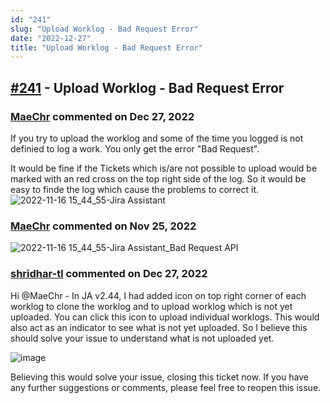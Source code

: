 ```yaml
---
id: "241"
slug: "Upload Worklog - Bad Request Error"
date: "2022-12-27"
title: "Upload Worklog - Bad Request Error"
---
```



## [#241](https://github.com/shridhar-tl/jira-assistant/issues/241) - Upload Worklog - Bad Request Error

### [MaeChr](https://github.com/MaeChr) commented on Dec 27, 2022

If you try to upload the worklog and some of the time you logged is not definied to log a work. You only get the error "Bad Request".

It would be fine if the Tickets which is/are not possible to upload would be marked with an red cross on the top right side of the log.
So it would be easy to finde the log which cause the problems to correct it. 
![2022-11-16 15_44_55-Jira Assistant](https://user-images.githubusercontent.com/111430216/202212555-caa2cb44-4d83-46c7-b47c-a44d2ed5a604.png)


### [MaeChr](https://github.com/MaeChr) commented on Nov 25, 2022

![2022-11-16 15_44_55-Jira Assistant_Bad Request API](https://user-images.githubusercontent.com/111430216/203973276-95360a12-4c55-4ba4-95fc-4d09159de80b.png)


### [shridhar-tl](https://github.com/shridhar-tl) commented on Dec 27, 2022

Hi @MaeChr - In JA v2.44, I had added icon on top right corner of each worklog to clone the worklog and to upload worklog which is not yet uploaded. You can click this icon to upload individual worklogs. This would also act as an indicator to see what is not yet uploaded. So I believe this should solve your issue to understand what is not uploaded yet.

![image](https://user-images.githubusercontent.com/37339683/209691426-3edc2c22-fa63-4a0f-ac59-6774382e7cb5.png)

Believing this would solve your issue, closing this ticket now. If you have any further suggestions or comments, please feel free to reopen this issue.
